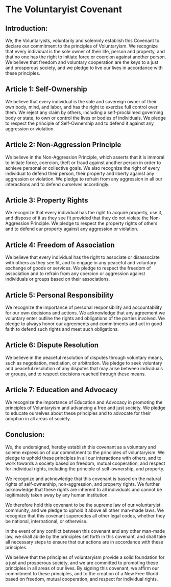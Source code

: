 The Voluntaryist Covenant
=========================

Introduction:
-------------

We, the Voluntaryists, voluntarily and solemnly establish this Covenant to declare our commitment to the principles of
Voluntaryism. We recognize that every individual is the sole owner of their life, person and property, and that no one
has the right to initiate force or coercion against another person. We believe that freedom and voluntary cooperation
are the keys to a just and prosperous society, and we pledge to live our lives in accordance with these principles.

Article 1: Self-Ownership
-------------------------

We believe that every individual is the sole and sovereign owner of their own body, mind, and labor, and has the right
to exercise full control over them. We reject any claim by others, including a self-proclaimed governing body or state,
to own or control the lives or bodies of individuals. We pledge to respect the principle of Self-Ownership and to defend
it against any aggression or violation.

Article 2: Non-Aggression Principle
-----------------------------------

We believe in the Non-Aggression Principle, which asserts that it is immoral to initiate force, coercion, theft or fraud
against another person in order to achieve personal or collective goals. We also recognize the right of every individual
to defend their person, their property and liberty against any aggression or violation. We pledge to refrain from any
aggression in all our interactions and to defend ourselves accordingly.

Article 3: Property Rights
--------------------------

We recognize that every individual has the right to acquire property, use it, and dispose of it as they see fit provided
that they do not violate the Non-Aggression Principle. We pledge to respect the property rights of others and to defend
our property against any aggression or violation.

Article 4: Freedom of Association
---------------------------------

We believe that every individual has the right to associate or disassociate with others as they see fit, and to engage
in any peaceful and voluntary exchange of goods or services. We pledge to respect the freedom of association and to
refrain from any coercion or aggression against individuals or groups based on their associations.


Article 5: Personal Responsibility
----------------------------------

We recognize the importance of personal responsibility and accountability for our own decisions and actions. We
acknowledge that any agreement we voluntary enter outline the rights and obligations of the parties involved. We pledge
to always honor our agreements and commitments and act in good faith to defend such rights and meet such obligations.

Article 6: Dispute Resolution
-----------------------------

We believe in the peaceful resolution of disputes through voluntary means, such as negotiation, mediation, or
arbitration. We pledge to seek voluntary and peaceful resolution of any disputes that may arise between individuals or
groups, and to respect decisions reached through these means.

Article 7: Education and Advocacy
---------------------------------

We recognize the importance of Education and Advocacy in promoting the principles of Voluntaryism and advancing a free
and just society. We pledge to educate ourselves about these principles and to advocate for their adoption in all areas
of society.


Conclusion:
-----------

We, the undersigned, hereby establish this covenant as a voluntary and solemn expression of our commitment to the
principles of voluntaryism. We pledge to uphold these principles in all our interactions with others, and to work
towards a society based on freedom, mutual cooperation, and respect for individual rights, including the principle of
self-ownership, and property.

We recognize and acknowledge that this covenant is based on the natural rights of self-ownership, non-aggression, and
property rights. We further acknowledge that these rights are inherent to all individuals and cannot be legitimately
taken away by any human institution.

We therefore hold this covenant to be the supreme law of our voluntaryist community, and we pledge to uphold it above
all other man-made laws. We recognize that this covenant supercedes all other legal codes, whether they be national,
international, or otherwise.

In the event of any conflict between this covenant and any other man-made law, we shall abide by the principles set
forth in this covenant, and shall take all necessary steps to ensure that our actions are in accordance with these
principles.

We believe that the principles of voluntaryism provide a solid foundation for a just and prosperous society, and we are
committed to promoting these principles in all areas of our lives. By signing this covenant, we affirm our commitment to
these principles, and to the creation of a New Free World based on freedom, mutual cooperation, and respect for
individual rights.